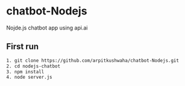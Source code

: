 # chatbot-Nodejs
Nojde.js chatbot app using api.ai

## First run

```bash
1. git clone https://github.com/arpitkushwaha/chatbot-Nodejs.git
2. cd nodejs-chatbot
3. npm install
4. node server.js

```
